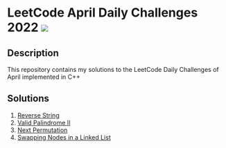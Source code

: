 # LeetCode April Daily Challenges 2022 <img src="https://img.icons8.com/external-bearicons-outline-color-bearicons/64/000000/external-Competition-business-and-marketing-bearicons-outline-color-bearicons.png"/>
## Description
This repository contains my solutions to the LeetCode Daily Challenges of April implemented in C++

## Solutions
1. <a href="https://github.com/miraehab/LeetCode-April-Daily-Challenges-2022/blob/main/344.%20Reverse%20String.cpp">Reverse String</a>
2. <a href="https://github.com/miraehab/LeetCode-April-Daily-Challenges-2022/blob/main/680.%20Valid%20Palindrome%20II.cpp">Valid Palindrome II</a>
3. <a href="https://github.com/miraehab/LeetCode-April-Daily-Challenges-2022/blob/main/31.%20Next%20Permutation.cpp">Next Permutation</a>
4. <a href="https://github.com/miraehab/LeetCode-April-Daily-Challenges-2022/blob/main/1721.%20Swapping%20Nodes%20in%20a%20Linked%20List.cpp">Swapping Nodes in a Linked List</a>